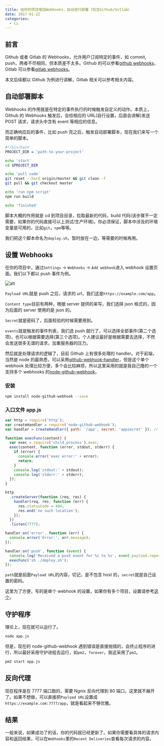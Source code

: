 ```yaml
---
title: 给你的项目增加Webhooks，自动进行部署（包含Github/Gitlab）
date: 2017-01-22
categories:
  - ci
---
```


## 前言

Github 或者 Gitlab 的 Webhooks，允许用户订阅特定的事件，如 commit, push，两者不尽相同，但本质差不太多。Github 的可以参看[github webhooks](https://developer.github.com/webhooks/)，Gitlab 可以参看[gitlab webhooks](https://docs.gitlab.com/ee/web_hooks/web_hooks.html)。

本文后续都以 Github 为例进行讲解，Gitlab 相关可以参考相关内容。

<!--more-->

## 自动部署脚本

Webhooks 的作用就是在特定的事件执行的时候触发自定义的动作。本质上，Github 的 Webhooks 触发后，会给相应的 URL(自行设置，后面会讲解)发送 POST 请求，请求头中含有 event 等相应的信息。

而正确响应后的事件，比如 push 完之后，触发自动部署脚本，现在我们来写一个简单的脚本。

```bash
#!/bin/bash
PROJECT_DIR = 'path-to-your-project'

echo 'start'
cd $PROJECT_DIR

echo 'pull code'
git reset --hard origin/master && git clean -f
git pull && git checkout master

echo 'run npm script'
npm run build

echo 'finished'
```

脚本大概的作用就是 cd 到项目目录，拉取最新的代码，build 代码(该步骤不一定需要，如果你的代码直接可以上测试/生产环境)。你必须保证，脚本中涉及的环境变量是可用的，比如`git`，`npm`等等。

我们把这个脚本命名为`deploy.sh`，暂时放在一边，等需要的时候再用。

## 设置 Webhooks

在你的项目中，通过`Settings` -> `Webhooks` -> `Add webhook`进入 webhook 设置页面。我们以下都以 push 事件为例。

![alt](https://static.excaliburhan.com/blog/20170122/Yqhvg8aNP-edKP-2WLADJWRz.jpeg?imageView2/0/w/600)

`Payload URL`就是 push 之后，请求的 url，我们这是`https://example.com/app`。

`Content type`目前有两种，根据 server 提供的来写，我们选择 json 格式的，因为后面的 server 使用的是 json 的。

`Secret`就是密码了，后面校验的时候需要用到。

`events`就是触发的事件列表，我们选 push 就行了，可以选择全部事件(第二个选项)，也可以根据需要选择(第三个选项)。个人建议最好是根据需要去选择，不然会发送很多无谓的请求，加重服务器的压力。

然后就是处理请求的逻辑了，目前 Github 上有很多处理的 handler。对于前端，当然是 node 的最熟悉，可以采用[github-webhook-handler](https://github.com/rvagg/github-webhook-handler)，但是这个单个 webhook 处理比较方便，多个会比较麻烦，所以这里采用的就是我自己撸的一个支持多个 webhooks 的[node-github-webhook](https://github.com/excaliburhan/node-github-webhook)。

### 安装

```bash
npm install node-github-webhook --save
```

### 入口文件 app.js

```js
var http = require('http');
var createHandler = require('node-github-webhook');
var handler = createHandler({ path: '/app', secret: 'appsecret' }); // single handler

function execFunc(content) {
  var exec = require('child_process').exec;
  exec(content, function (error, stdout, stderr) {
    if (error) {
      console.error('exec error:' + error);
      return;
    }
    console.log('stdout:' + stdout);
    console.log('stderr:' + stderr);
  });
}

http
  .createServer(function (req, res) {
    handler(req, res, function (err) {
      res.statusCode = 404;
      res.end('no such location');
    });
  })
  .listen(7777);

handler.on('error', function (err) {
  console.error('Error:', err.message);
});

handler.on('push', function (event) {
  console.log('Received a push event for %s to %s', event.payload.repository.name, event.payload.ref);
  execFunc('sh ./deploy.sh');
});
```

`path`就是前面`Payload URL`的内容，切记，是不包含 host 的，`secret`就是自己设置的密码。

这里为了方便，写的是单个 webhook 的设置，如果你有多个项目，设置请参考[这个](https://github.com/excaliburhan/node-github-webhook)。

## 守护程序

理论上，现在就可以运行了。

```bash
node app.js
```

但是，现在的 node-github-webhook 遇到错误是直接抛错的，会终止程序的进行，所以最好采用守护进程去运行，如`pm2`，`forever`，我这采用了`pm2`。

```bash
pm2 start app.js
```

## 反向代理

现在程序是在 7777 端口跑的，需要 Ngnix 反向代理到 80 端口。这里就不展开了。如果不想做，可以直接把`Payload URL`设置成`https://example.com:7777/app`，就是看起来不够优雅。

## 结果

一般来说，如果成功了的话，你的代码就已经更新了。如果你需要看具体的请求内容和返回结果，可以在`Webhooks`里的`Recent Deliveries`查看每次请求的内容。
